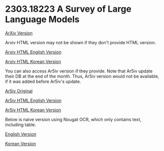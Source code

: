 # 2303.18223 A Survey of Large Language Models

[ArXiv Version](https://arxiv.org/abs/2303.18223)

Arxiv HTML version may not be shown if they don't provide HTML version.

[Arxiv HTML English Version](https://raw.githack.com/kh-kim/arxiv-translator/master/papers/2303.18223/paper.raw.en.html)

[Arxiv HTML Korean Version](https://raw.githack.com/kh-kim/arxiv-translator/master/papers/2303.18223/paper.raw.ko.html)

You can also access Ar5iv version if they provide.
Note that Ar5iv update their DB at the end of the month.
Thus, Ar5iv version would not be available, if it was added before Ar5iv's update.

[Ar5iv Original](https://ar5iv.org/abs/2303.18223)

[Ar5iv HTML English Version](https://raw.githack.com/kh-kim/arxiv-translator/master/papers/2303.18223/paper.ar5iv.en.html)

[Ar5iv HTML Korean Version](https://raw.githack.com/kh-kim/arxiv-translator/master/papers/2303.18223/paper.ar5iv.ko.html)

Below is naive version using Nougat OCR, which only contains text, including table.

[English Version](https://raw.githack.com/kh-kim/arxiv-translator/master/papers/2303.18223/paper.en.html)

[Korean Version](https://raw.githack.com/kh-kim/arxiv-translator/master/papers/2303.18223/paper.ko.html)